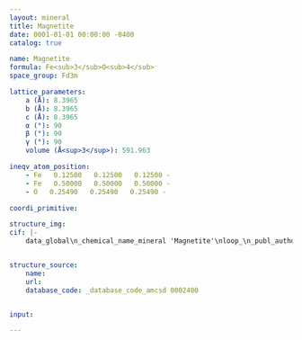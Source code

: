 ```yaml
---
layout: mineral
title: Magnetite
date: 0001-01-01 00:00:00 -0400
catalog: true

name: Magnetite
formula: Fe<sub>3</sub>O<sub>4</sub>
space_group: Fd3m

lattice_parameters:
    a (Å): 8.3965
    b (Å): 8.3965
    c (Å): 8.3965
    α (°): 90
    β (°): 90
    γ (°): 90
    volume (Å<sup>3</sup>): 591.963

ineqv_atom_position: 
    - Fe   0.12500   0.12500   0.12500 -
    - Fe   0.50000   0.50000   0.50000 -
    - O   0.25490   0.25490   0.25490 -

coordi_primitive: 

structure_img: 
cif: |-
    data_global\n_chemical_name_mineral 'Magnetite'\nloop_\n_publ_author_name\n'Haavik C'\n'Stolen S'\n'Fjellvag H'\n'Hanfland M'\n'Hausermann D'\n_journal_name_full 'American Mineralogist'\n_journal_volume 85 \n_journal_year 2000\n_journal_page_first 514\n_journal_page_last 523\n_publ_section_title\n;\n Equation of state of magnetite and its high-pressure modification-\n Thermodynamics of the Fe-O system at high pressure\n Sample at P = 0 GPa\n;\n_database_code_amcsd 0002400\n_chemical_formula_sum 'Fe3 O4'\n_cell_length_a 8.3965\n_cell_length_b 8.3965\n_cell_length_c 8.3965\n_cell_angle_alpha 90\n_cell_angle_beta 90\n_cell_angle_gamma 90\n_cell_volume 591.963\n_exptl_crystal_density_diffrn      5.196\n_symmetry_space_group_name_H-M 'F d 3 m'\nloop_\n_space_group_symop_operation_xyz\n  'x,y,z'\n  'x,1/2+y,1/2+z'\n  '1/2+x,y,1/2+z'\n  '1/2+x,1/2+y,z'\n  '3/4+z,1/2-x,1/4+y'\n  '3/4+z,-x,3/4+y'\n  '1/4+z,1/2-x,3/4+y'\n  '1/4+z,-x,1/4+y'\n  '3/4-y,1/2+z,1/4-x'\n  '3/4-y,+z,3/4-x'\n  '1/4-y,1/2+z,3/4-x'\n  '1/4-y,+z,1/4-x'\n  '3/4+x,1/2-y,1/4+z'\n  '3/4+x,-y,3/4+z'\n  '1/4+x,1/2-y,3/4+z'\n  '1/4+x,-y,1/4+z'\n  '3/4-z,1/2+x,1/4-y'\n  '3/4-z,+x,3/4-y'\n  '1/4-z,1/2+x,3/4-y'\n  '1/4-z,+x,1/4-y'\n  '3/4+y,1/2-z,1/4+x'\n  '3/4+y,-z,3/4+x'\n  '1/4+y,1/2-z,3/4+x'\n  '1/4+y,-z,1/4+x'\n  '3/4-x,1/2+y,1/4-z'\n  '3/4-x,+y,3/4-z'\n  '1/4-x,1/2+y,3/4-z'\n  '1/4-x,+y,1/4-z'\n  '1/2+x,3/4-z,1/4-y'\n  '1/2+x,1/4-z,3/4-y'\n  '+x,3/4-z,3/4-y'\n  '+x,1/4-z,1/4-y'\n  '1/2-z,3/4+y,1/4+x'\n  '1/2-z,1/4+y,3/4+x'\n  '-z,3/4+y,3/4+x'\n  '-z,1/4+y,1/4+x'\n  '1/2+y,3/4-x,1/4-z'\n  '1/2+y,1/4-x,3/4-z'\n  '+y,3/4-x,3/4-z'\n  '+y,1/4-x,1/4-z'\n  '1/2-x,3/4+z,1/4+y'\n  '1/2-x,1/4+z,3/4+y'\n  '-x,3/4+z,3/4+y'\n  '-x,1/4+z,1/4+y'\n  '1/2+z,3/4-y,1/4-x'\n  '1/2+z,1/4-y,3/4-x'\n  '+z,3/4-y,3/4-x'\n  '+z,1/4-y,1/4-x'\n  '1/2-y,3/4+x,1/4+z'\n  '1/2-y,1/4+x,3/4+z'\n  '-y,3/4+x,3/4+z'\n  '-y,1/4+x,1/4+z'\n  'x,1/2+z,1/2+y'\n  'x,+z,+y'\n  '1/2+x,1/2+z,+y'\n  '1/2+x,+z,1/2+y'\n  '-z,1/2-y,1/2-x'\n  '-z,-y,-x'\n  '1/2-z,1/2-y,-x'\n  '1/2-z,-y,1/2-x'\n  'y,1/2+x,1/2+z'\n  'y,+x,+z'\n  '1/2+y,1/2+x,+z'\n  '1/2+y,+x,1/2+z'\n  '-x,1/2-z,1/2-y'\n  '-x,-z,-y'\n  '1/2-x,1/2-z,-y'\n  '1/2-x,-z,1/2-y'\n  'z,1/2+y,1/2+x'\n  'z,+y,+x'\n  '1/2+z,1/2+y,+x'\n  '1/2+z,+y,1/2+x'\n  '-y,1/2-x,1/2-z'\n  '-y,-x,-z'\n  '1/2-y,1/2-x,-z'\n  '1/2-y,-x,1/2-z'\n  '3/4+z,1/4+x,1/2-y'\n  '3/4+z,3/4+x,-y'\n  '1/4+z,1/4+x,-y'\n  '1/4+z,3/4+x,1/2-y'\n  '3/4-y,1/4-z,1/2+x'\n  '3/4-y,3/4-z,+x'\n  '1/4-y,1/4-z,+x'\n  '1/4-y,3/4-z,1/2+x'\n  '3/4+x,1/4+y,1/2-z'\n  '3/4+x,3/4+y,-z'\n  '1/4+x,1/4+y,-z'\n  '1/4+x,3/4+y,1/2-z'\n  '3/4-z,1/4-x,1/2+y'\n  '3/4-z,3/4-x,+y'\n  '1/4-z,1/4-x,+y'\n  '1/4-z,3/4-x,1/2+y'\n  '3/4+y,1/4+z,1/2-x'\n  '3/4+y,3/4+z,-x'\n  '1/4+y,1/4+z,-x'\n  '1/4+y,3/4+z,1/2-x'\n  '3/4-x,1/4-y,1/2+z'\n  '3/4-x,3/4-y,+z'\n  '1/4-x,1/4-y,+z'\n  '1/4-x,3/4-y,1/2+z'\n  '-z,3/4+x,3/4+y'\n  '-z,1/4+x,1/4+y'\n  '1/2-z,3/4+x,1/4+y'\n  '1/2-z,1/4+x,3/4+y'\n  'y,3/4-z,3/4-x'\n  'y,1/4-z,1/4-x'\n  '1/2+y,3/4-z,1/4-x'\n  '1/2+y,1/4-z,3/4-x'\n  '-x,3/4+y,3/4+z'\n  '-x,1/4+y,1/4+z'\n  '1/2-x,3/4+y,1/4+z'\n  '1/2-x,1/4+y,3/4+z'\n  'z,3/4-x,3/4-y'\n  'z,1/4-x,1/4-y'\n  '1/2+z,3/4-x,1/4-y'\n  '1/2+z,1/4-x,3/4-y'\n  '-y,3/4+z,3/4+x'\n  '-y,1/4+z,1/4+x'\n  '1/2-y,3/4+z,1/4+x'\n  '1/2-y,1/4+z,3/4+x'\n  'x,3/4-y,3/4-z'\n  'x,1/4-y,1/4-z'\n  '1/2+x,3/4-y,1/4-z'\n  '1/2+x,1/4-y,3/4-z'\n  '1/4-x,1/2+z,3/4-y'\n  '1/4-x,+z,1/4-y'\n  '3/4-x,1/2+z,1/4-y'\n  '3/4-x,+z,3/4-y'\n  '1/4+z,1/2-y,3/4+x'\n  '1/4+z,-y,1/4+x'\n  '3/4+z,1/2-y,1/4+x'\n  '3/4+z,-y,3/4+x'\n  '1/4-y,1/2+x,3/4-z'\n  '1/4-y,+x,1/4-z'\n  '3/4-y,1/2+x,1/4-z'\n  '3/4-y,+x,3/4-z'\n  '1/4+x,1/2-z,3/4+y'\n  '1/4+x,-z,1/4+y'\n  '3/4+x,1/2-z,1/4+y'\n  '3/4+x,-z,3/4+y'\n  '1/4-z,1/2+y,3/4-x'\n  '1/4-z,+y,1/4-x'\n  '3/4-z,1/2+y,1/4-x'\n  '3/4-z,+y,3/4-x'\n  '1/4+y,1/2-x,3/4+z'\n  '1/4+y,-x,1/4+z'\n  '3/4+y,1/2-x,1/4+z'\n  '3/4+y,-x,3/4+z'\n  '3/4-x,3/4-z,y'\n  '3/4-x,1/4-z,1/2+y'\n  '1/4-x,3/4-z,1/2+y'\n  '1/4-x,1/4-z,y'\n  '3/4+z,3/4+y,-x'\n  '3/4+z,1/4+y,1/2-x'\n  '1/4+z,3/4+y,1/2-x'\n  '1/4+z,1/4+y,-x'\n  '3/4-y,3/4-x,z'\n  '3/4-y,1/4-x,1/2+z'\n  '1/4-y,3/4-x,1/2+z'\n  '1/4-y,1/4-x,z'\n  '3/4+x,3/4+z,-y'\n  '3/4+x,1/4+z,1/2-y'\n  '1/4+x,3/4+z,1/2-y'\n  '1/4+x,1/4+z,-y'\n  '3/4-z,3/4-y,x'\n  '3/4-z,1/4-y,1/2+x'\n  '1/4-z,3/4-y,1/2+x'\n  '1/4-z,1/4-y,x'\n  '3/4+y,3/4+x,-z'\n  '3/4+y,1/4+x,1/2-z'\n  '1/4+y,3/4+x,1/2-z'\n  '1/4+y,1/4+x,-z'\n  '-z,-x,-y'\n  '-z,1/2-x,1/2-y'\n  '1/2-z,-x,1/2-y'\n  '1/2-z,1/2-x,-y'\n  'y,z,x'\n  'y,1/2+z,1/2+x'\n  '1/2+y,z,1/2+x'\n  '1/2+y,1/2+z,x'\n  '-x,-y,-z'\n  '-x,1/2-y,1/2-z'\n  '1/2-x,-y,1/2-z'\n  '1/2-x,1/2-y,-z'\n  'z,x,y'\n  'z,1/2+x,1/2+y'\n  '1/2+z,x,1/2+y'\n  '1/2+z,1/2+x,y'\n  '-y,-z,-x'\n  '-y,1/2-z,1/2-x'\n  '1/2-y,-z,1/2-x'\n  '1/2-y,1/2-z,-x'\nloop_\n_atom_site_label\n_atom_site_fract_x\n_atom_site_fract_y\n_atom_site_fract_z\nFe   0.12500   0.12500   0.12500\nFe   0.50000   0.50000   0.50000\nO   0.25490   0.25490   0.25490\n\n


structure_source: 
    name:
    url:
    database_code: _database_code_amcsd 0002400


input:

---
```

